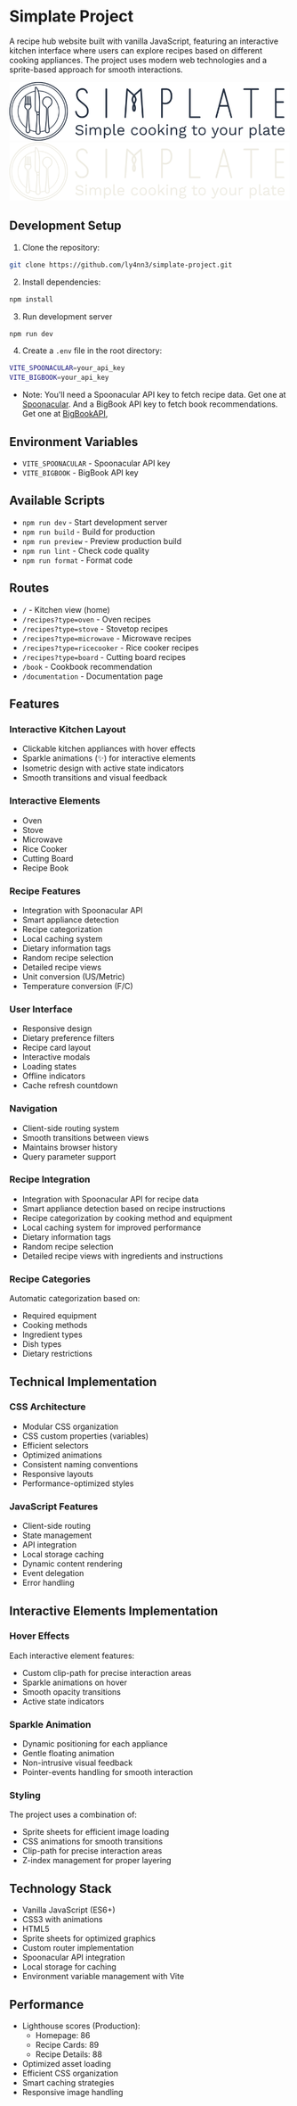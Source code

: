 # Simplate Project

A recipe hub website built with vanilla JavaScript, featuring an interactive kitchen interface where users can explore recipes based on different cooking appliances. The project uses modern web technologies and a sprite-based approach for smooth interactions.

![Simplate Logo Black](src/public/assets/images/logo-black.svg)
![Simplate Logo White](src/public/assets/images/logo-white.svg)

## Development Setup
1. Clone the repository:
```bash
git clone https://github.com/ly4nn3/simplate-project.git
```
2. Install dependencies:
```bash
npm install
```
3. Run development server
```bash
npm run dev
```
4. Create a `.env` file in the root directory:
```bash
VITE_SPOONACULAR=your_api_key
VITE_BIGBOOK=your_api_key
```
- Note: You'll need a Spoonacular API key to fetch recipe data. Get one at [Spoonacular](https://spoonacular.com/food-api). And a BigBook API key to fetch book recommendations. Get one at [BigBookAPI](https://bigbookapi.com/),

## Environment Variables
- `VITE_SPOONACULAR` - Spoonacular API key
- `VITE_BIGBOOK` - BigBook API key

## Available Scripts
- `npm run dev` - Start development server
- `npm run build` - Build for production
- `npm run preview` - Preview production build
- `npm run lint` - Check code quality
- `npm run format` - Format code

## Routes
- `/` - Kitchen view (home)
- `/recipes?type=oven` - Oven recipes
- `/recipes?type=stove` - Stovetop recipes
- `/recipes?type=microwave` - Microwave recipes
- `/recipes?type=ricecooker` - Rice cooker recipes
- `/recipes?type=board` - Cutting board recipes
- `/book` - Cookbook recommendation
- `/documentation` - Documentation page

## Features

### Interactive Kitchen Layout
- Clickable kitchen appliances with hover effects
- Sparkle animations (✨) for interactive elements
- Isometric design with active state indicators
- Smooth transitions and visual feedback

### Interactive Elements
- Oven
- Stove
- Microwave
- Rice Cooker
- Cutting Board
- Recipe Book

### Recipe Features
- Integration with Spoonacular API
- Smart appliance detection
- Recipe categorization
- Local caching system
- Dietary information tags
- Random recipe selection
- Detailed recipe views
- Unit conversion (US/Metric)
- Temperature conversion (F/C)

### User Interface
- Responsive design
- Dietary preference filters
- Recipe card layout
- Interactive modals
- Loading states
- Offline indicators
- Cache refresh countdown

### Navigation
- Client-side routing system
- Smooth transitions between views
- Maintains browser history
- Query parameter support


### Recipe Integration
- Integration with Spoonacular API for recipe data
- Smart appliance detection based on recipe instructions
- Recipe categorization by cooking method and equipment
- Local caching system for improved performance
- Dietary information tags
- Random recipe selection
- Detailed recipe views with ingredients and instructions

### Recipe Categories
Automatic categorization based on:
- Required equipment
- Cooking methods
- Ingredient types
- Dish types
- Dietary restrictions

## Technical Implementation

### CSS Architecture
- Modular CSS organization
- CSS custom properties (variables)
- Efficient selectors
- Optimized animations
- Consistent naming conventions
- Responsive layouts
- Performance-optimized styles

### JavaScript Features
- Client-side routing
- State management
- API integration
- Local storage caching
- Dynamic content rendering
- Event delegation
- Error handling

## Interactive Elements Implementation

### Hover Effects
Each interactive element features:
- Custom clip-path for precise interaction areas
- Sparkle animations on hover
- Smooth opacity transitions
- Active state indicators

### Sparkle Animation
- Dynamic positioning for each appliance
- Gentle floating animation
- Non-intrusive visual feedback
- Pointer-events handling for smooth interaction

### Styling
The project uses a combination of:
- Sprite sheets for efficient image loading
- CSS animations for smooth transitions
- Clip-path for precise interaction areas
- Z-index management for proper layering

## Technology Stack
- Vanilla JavaScript (ES6+)
- CSS3 with animations
- HTML5
- Sprite sheets for optimized graphics
- Custom router implementation
- Spoonacular API integration
- Local storage for caching
- Environment variable management with Vite

## Performance
- Lighthouse scores (Production):
  - Homepage: 86
  - Recipe Cards: 89
  - Recipe Details: 88
- Optimized asset loading
- Efficient CSS organization
- Smart caching strategies
- Responsive image handling